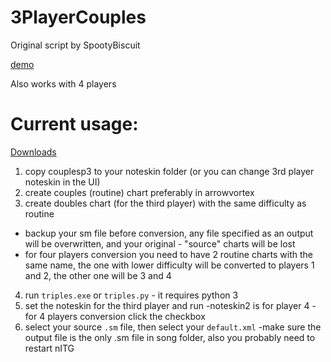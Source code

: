 # 3PlayerCouples
Original script by SpootyBiscuit 

[demo](https://youtu.be/gzuTTFQaElw)

Also works with 4 players

# Current usage:

[Downloads](https://github.com/FIXMBR/3PlayerCouples/releases/)

1. copy couplesp3 to your noteskin folder (or you can change 3rd player noteskin in the UI)
2. create couples (routine) chart preferably in arrowvortex
3. create doubles chart (for the third player) with the same difficulty as routine
  - backup your sm file before conversion, any file specified as an output will be overwritten, and your original - "source" charts will be lost
  - for four players conversion you need to have 2 routine charts with the same name, the one with lower difficulty will be converted to players 1 and 2, the other one will be 3 and 4
4. run `triples.exe` or `triples.py` - it requires python 3
5. set the noteskin for the third player and run
  -noteskin2 is for player 4
  -for 4 players conversion click the checkbox
6. select your source `.sm` file, then select your `default.xml`
  -make sure the output file is the only .sm file in song folder, also you probably need to restart nITG
